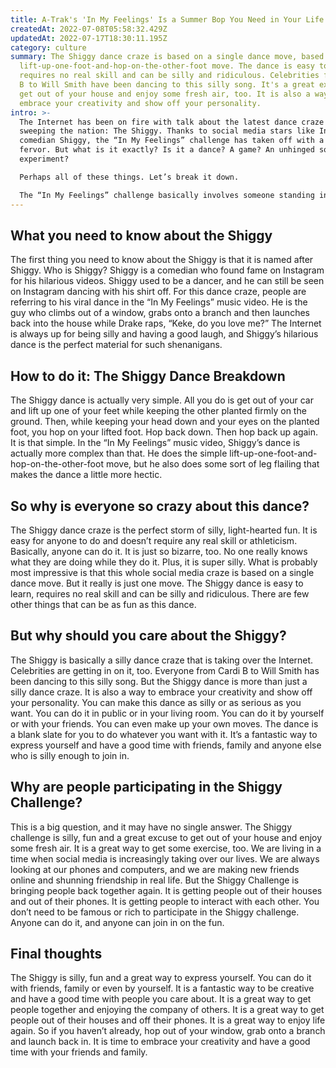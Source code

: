```yaml
---
title: A-Trak's 'In My Feelings' Is a Summer Bop You Need in Your Life
createdAt: 2022-07-08T05:58:32.429Z
updatedAt: 2022-07-17T18:30:11.195Z
category: culture
summary: The Shiggy dance craze is based on a single dance move, based on the
  lift-up-one-foot-and-hop-on-the-other-foot move. The dance is easy to learn,
  requires no real skill and can be silly and ridiculous. Celebrities from Cardi
  B to Will Smith have been dancing to this silly song. It's a great excuse to
  get out of your house and enjoy some fresh air, too. It is also a way to
  embrace your creativity and show off your personality.
intro: >-
  The Internet has been on fire with talk about the latest dance craze
  sweeping the nation: The Shiggy. Thanks to social media stars like Instagram
  comedian Shiggy, the “In My Feelings” challenge has taken off with a viral
  fervor. But what is it exactly? Is it a dance? A game? An unhinged social
  experiment?

  Perhaps all of these things. Let’s break it down. 

  The “In My Feelings” challenge basically involves someone standing in a public place and dancing along to Drake’s new song, “In My Feelings.” If they are not at home or in their own car, they will have to record this dance and post it online for all their followers to see. It is essentially just an excuse for people to shirk their responsibilities and have fun. Nothing wrong with that!
---
```


## What you need to know about the Shiggy

The first thing you need to know about the Shiggy is that it is named after Shiggy. Who is Shiggy? Shiggy is a comedian who found fame on Instagram for his hilarious videos. Shiggy used to be a dancer, and he can still be seen on Instagram dancing with his shirt off.
For this dance craze, people are referring to his viral dance in the “In My Feelings” music video. He is the guy who climbs out of a window, grabs onto a branch and then launches back into the house while Drake raps, “Keke, do you love me?”
The Internet is always up for being silly and having a good laugh, and Shiggy’s hilarious dance is the perfect material for such shenanigans.

## How to do it: The Shiggy Dance Breakdown

The Shiggy dance is actually very simple. All you do is get out of your car and lift up one of your feet while keeping the other planted firmly on the ground. Then, while keeping your head down and your eyes on the planted foot, you hop on your lifted foot. Hop back down. Then hop back up again. It is that simple.
In the “In My Feelings” music video, Shiggy’s dance is actually more complex than that. He does the simple lift-up-one-foot-and-hop-on-the-other-foot move, but he also does some sort of leg flailing that makes the dance a little more hectic.

## So why is everyone so crazy about this dance?

The Shiggy dance craze is the perfect storm of silly, light-hearted fun. It is easy for anyone to do and doesn’t require any real skill or athleticism. Basically, anyone can do it.
It is just so bizarre, too. No one really knows what they are doing while they do it. Plus, it is super silly. What is probably most impressive is that this whole social media craze is based on a single dance move. But it really is just one move.
The Shiggy dance is easy to learn, requires no real skill and can be silly and ridiculous. There are few other things that can be as fun as this dance.

## But why should you care about the Shiggy?

The Shiggy is basically a silly dance craze that is taking over the Internet. Celebrities are getting in on it, too. Everyone from Cardi B to Will Smith has been dancing to this silly song.
But the Shiggy dance is more than just a silly dance craze. It is also a way to embrace your creativity and show off your personality. You can make this dance as silly or as serious as you want. You can do it in public or in your living room. You can do it by yourself or with your friends.
You can even make up your own moves. The dance is a blank slate for you to do whatever you want with it.
It’s a fantastic way to express yourself and have a good time with friends, family and anyone else who is silly enough to join in.

## Why are people participating in the Shiggy Challenge?

This is a big question, and it may have no single answer. The Shiggy challenge is silly, fun and a great excuse to get out of your house and enjoy some fresh air. It is a great way to get some exercise, too.
We are living in a time when social media is increasingly taking over our lives. We are always looking at our phones and computers, and we are making new friends online and shunning friendship in real life.
But the Shiggy Challenge is bringing people back together again. It is getting people out of their houses and out of their phones. It is getting people to interact with each other.
You don’t need to be famous or rich to participate in the Shiggy challenge. Anyone can do it, and anyone can join in on the fun.

## Final thoughts

The Shiggy is silly, fun and a great way to express yourself. You can do it with friends, family or even by yourself. It is a fantastic way to be creative and have a good time with people you care about.
It is a great way to get people together and enjoying the company of others. It is a great way to get people out of their houses and off their phones. It is a great way to enjoy life again.
So if you haven’t already, hop out of your window, grab onto a branch and launch back in. It is time to embrace your creativity and have a good time with your friends and family.
